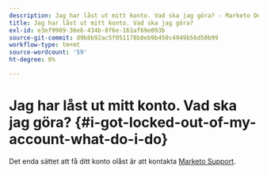 ```yaml
---
description: Jag har låst ut mitt konto. Vad ska jag göra? - Marketo Docs - produktdokumentation
title: Jag har låst ut mitt konto. Vad ska jag göra?
exl-id: e3ef9909-36e6-434b-8f6e-161af69e093b
source-git-commit: d9b8b92ac5f051178b8eb9b450c4949b56d50b99
workflow-type: tm+mt
source-wordcount: '59'
ht-degree: 0%

---
```


# Jag har låst ut mitt konto. Vad ska jag göra? {#i-got-locked-out-of-my-account-what-do-i-do}

Det enda sättet att få ditt konto olåst är att kontakta [Marketo Support](https://nation.marketo.com/t5/Support/ct-p/Support#).
